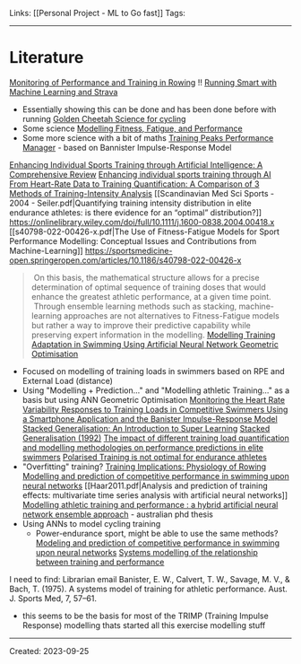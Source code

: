 Links: [[Personal Project - ML to Go fast]]
Tags:
___
# Literature
[Monitoring of Performance and Training in Rowing](https://link.springer.com/article/10.2165/00007256-200535070-00005)
!! [Running Smart with Machine Learning and Strava](https://towardsdatascience.com/running-smart-with-machine-learning-and-strava-9ba186decde0)
- Essentially showing this can be done and has been done before with running
[Golden Cheetah Science for cycling](https://www.goldencheetah.org/#section-science)
- Some science
[Modelling Fitness, Fatigue, and Performance](https://medium.com/geekculture/modeling-fitness-fatigue-and-performance-6985f155671b)
- Some more science with a bit of maths
[Training Peaks Performance Manager](https://www.trainingpeaks.com/learn/articles/the-science-of-the-performance-manager/) - based on Bannister Impulse-Response Model

[Enhancing Individual Sports Training through Artificial Intelligence: A Comprehensive Review](https://www.opastpublishers.com/open-access-articles/enhancing-individual-sports-training-through-artificial-intelligence-a-comprehensive-review.pdf)
[Enhancing individual sports training through AI](https://www.linkedin.com/pulse/enhancing-individual-sports-training-through-review-oliver-bodemer/)
[From Heart-Rate Data to Training Quantification: A Comparison of 3 Methods of Training-Intensity Analysis](https://journals.humankinetics.com/view/journals/ijspp/9/1/article-p100.xml)
[[Scandinavian Med Sci Sports - 2004 - Seiler.pdf|Quantifying training intensity distribution in elite endurance athletes: is there evidence for an “optimal” distribution?]]
	https://onlinelibrary.wiley.com/doi/full/10.1111/j.1600-0838.2004.00418.x
[[s40798-022-00426-x.pdf|The Use of Fitness-Fatigue Models for Sport Performance Modelling: Conceptual Issues and Contributions from Machine-Learning]]
	https://sportsmedicine-open.springeropen.com/articles/10.1186/s40798-022-00426-x
> On this basis, the mathematical structure allows for a precise determination of optimal sequence of training doses that would enhance the greatest athletic performance, at a given time point.
> Through ensemble learning methods such as stacking, machine-learning approaches are not alternatives to Fitness-Fatigue models but rather a way to improve their predictive capability while preserving expert information in the modelling.
[Modelling Training Adaptation in Swimming Using Artificial Neural Network Geometric Optimisation](https://pubmed.ncbi.nlm.nih.gov/31963218/)
- Focused on modelling of training loads in swimmers based on RPE and External Load (distance)
- Using "Modelling + Prediction..." and "Modelling athletic Training..." as a basis but using ANN Geometric Optimisation
[Monitoring the Heart Rate Variability Responses to Training Loads in Competitive Swimmers Using a Smartphone Application and the Banister Impulse-Response Model](https://pubmed.ncbi.nlm.nih.gov/33561815/)
[Stacked Generalisation: An Introduction to Super Learning](https://www.ncbi.nlm.nih.gov/pmc/articles/PMC6089257)
[Stacked Generalisation (1992)](https://www.sciencedirect.com/science/article/abs/pii/S0893608005800231)
[The impact of different training load quantification and modelling methodologies on performance predictions in elite swimmers](https://www.tandfonline.com/doi/pdf/10.1080/17461391.2020.1719211)
[Polarised Training is not optimal for endurance athletes](https://www.sportsmith.co/reviews/march-2022/polarized-training-is-not-optimal-for-endurance-athletes/)
- "Overfitting" training?
[Training Implications: Physiology of Rowing](https://teaching.shu.ac.uk/hwb/sport/techandinnov/showcase0809/daniel_grant/science_training.html)
[Modelling and prediction of competitive performance in swimming upon neural networks](https://www.tandfonline.com/doi/abs/10.1080/17461390200072201)
[[Haar2011.pdf|Analysis and prediction of training effects: multivariate time series analysis with artificial neural networks]]
[Modelling athletic training and performance : a hybrid artificial neural network ensemble approach](https://doi.org/10.26191/vept-f103) - australian phd thesis
- Using ANNs to model cycling training
	- Power-endurance sport, might be able to use the same methods?
[Modeling and prediction of competitive performance in swimming upon neural networks](https://doi.org/10.1080/17461390200072201)
[Systems modelling of the relationship between training and performance](https://doi.org/10.2165/00007256-200333140-00003)

I need to find:
Librarian email 
Banister, E. W., Calvert, T. W., Savage, M. V., & Bach, T. (1975). A systems model of training for athletic performance. Aust. J. Sports Med, 7, 57–61.
- this seems to be the basis for most of the TRIMP (Training Impulse Response) modelling thats started all this exercise modelling stuff
___
Created: 2023-09-25

